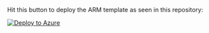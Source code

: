 Hit this button to deploy the ARM template as seen in this repository:

[![Deploy to Azure](https://aka.ms/deploytoazurebutton)](https://portal.azure.com/#create/Microsoft.Template/uri/https%3A%2F%2Fraw.githubusercontent.com%2FCirrent%2Fiot_azure_quickstart%2Fmaster%2Farm%2Ftemplate.json)
